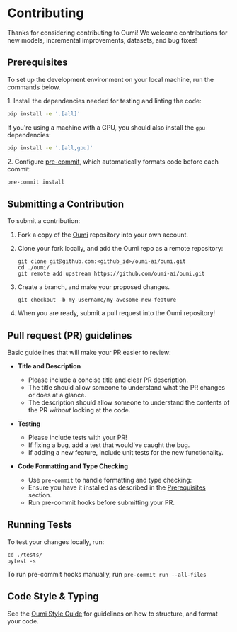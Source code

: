 # Contributing

Thanks for considering contributing to Oumi! We welcome contributions for new models,
incremental improvements, datasets, and bug fixes!

## Prerequisites

To set up the development environment on your local machine, run the commands below.

1\. Install the dependencies needed for testing and linting the code:

```bash
pip install -e '.[all]'
```

If you're using a machine with a GPU, you should also install the `gpu` dependencies:

```bash
pip install -e '.[all,gpu]'
```

2\. Configure [pre-commit](https://pre-commit.com/), which automatically formats
code before each commit:

```bash
pre-commit install
```

## Submitting a Contribution

To submit a contribution:

1. Fork a copy of the [Oumi](https://github.com/oumi-ai/oumi) repository into
your own account.

2. Clone your fork locally, and add the Oumi repo as a remote repository:

    ```shell
    git clone git@github.com:<github_id>/oumi-ai/oumi.git
    cd ./oumi/
    git remote add upstream https://github.com/oumi-ai/oumi.git
    ```

3. Create a branch, and make your proposed changes.

    ```shell
    git checkout -b my-username/my-awesome-new-feature
    ```

4. When you are ready, submit a pull request into the Oumi repository!

## Pull request (PR) guidelines

Basic guidelines that will make your PR easier to review:

- **Title and Description**
  - Please include a concise title and clear PR description.
  - The title should allow someone to understand what the PR changes or does at a glance.
  - The description should allow someone to understand the contents of the PR *without* looking at the code.

- **Testing**
  - Please include tests with your PR!
  - If fixing a bug, add a test that would've caught the bug.
  - If adding a new feature, include unit tests for the new functionality.

- **Code Formatting and Type Checking**
  - Use `pre-commit` to handle formatting and type checking:
  - Ensure you have it installed as described in the [Prerequisites](#prerequisites) section.
  - Run pre-commit hooks before submitting your PR.

## Running Tests

To test your changes locally, run:

```shell
cd ./tests/
pytest -s
```

To run pre-commit hooks manually, run `pre-commit run --all-files`

## Code Style & Typing

See the [Oumi Style Guide](/STYLE_GUIDE.md) for guidelines on how to structure,
and format your code.

